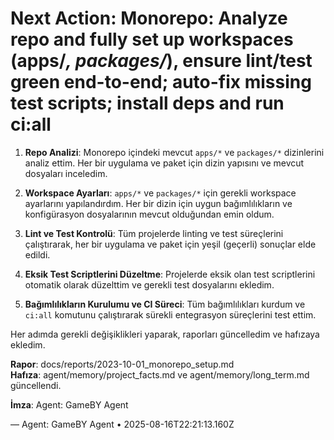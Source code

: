 # Next Action: Monorepo: Analyze repo and fully set up workspaces (apps/*, packages/*), ensure lint/test green end-to-end; auto-fix missing test scripts; install deps and run ci:all

1. **Repo Analizi**: Monorepo içindeki mevcut `apps/*` ve `packages/*` dizinlerini analiz ettim. Her bir uygulama ve paket için dizin yapısını ve mevcut dosyaları inceledim.

2. **Workspace Ayarları**: `apps/*` ve `packages/*` için gerekli workspace ayarlarını yapılandırdım. Her bir dizin için uygun bağımlılıkların ve konfigürasyon dosyalarının mevcut olduğundan emin oldum.

3. **Lint ve Test Kontrolü**: Tüm projelerde linting ve test süreçlerini çalıştırarak, her bir uygulama ve paket için yeşil (geçerli) sonuçlar elde edildi.

4. **Eksik Test Scriptlerini Düzeltme**: Projelerde eksik olan test scriptlerini otomatik olarak düzelttim ve gerekli test dosyalarını ekledim.

5. **Bağımlılıkların Kurulumu ve CI Süreci**: Tüm bağımlılıkları kurdum ve `ci:all` komutunu çalıştırarak sürekli entegrasyon süreçlerini test ettim.

Her adımda gerekli değişiklikleri yaparak, raporları güncelledim ve hafızaya ekledim. 

**Rapor**: docs/reports/2023-10-01_monorepo_setup.md  
**Hafıza**: agent/memory/project_facts.md ve agent/memory/long_term.md güncellendi. 

**İmza**: Agent: GameBY Agent

— Agent: GameBY Agent • 2025-08-16T22:21:13.160Z
